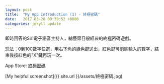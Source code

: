```yaml
---
layout: post
title:  "My App Introduction (1) - 終極密碼"
date:   2017-03-28 09:39:52 +0000
categories: jekyll update
---
```


即時回答的Siri電子語音主持人，綜藝節目般經典的終極密碼遊戲。

玩法：0到100數字任選，用右下角的綠色鍵送出，紅色鍵可消除輸入的數字，結束後按紅色的"X"鍵再玩一次。

App Store: [終極密碼][App-Store] 

[My helpful screenshot]({{ site.url }}/assets/終極密碼.jpg)

[App-Store]: https://itunes.apple.com/tw/app/%E7%B5%82%E6%A5%B5%E5%AF%86%E7%A2%BC/id1137017776?l=zh&mt=8

